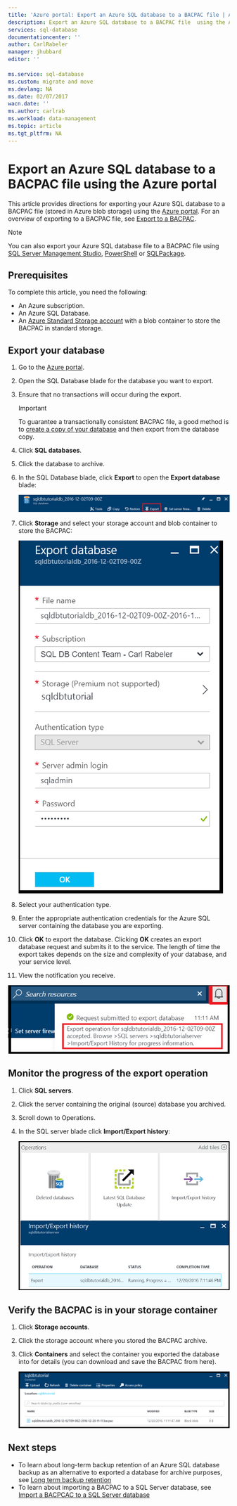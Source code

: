 ```yaml
---
title: 'Azure portal: Export an Azure SQL database to a BACPAC file | Azure'
description: Export an Azure SQL database to a BACPAC file  using the Azure Portal
services: sql-database
documentationcenter: ''
author: CarlRabeler
manager: jhubbard
editor: ''

ms.service: sql-database
ms.custom: migrate and move
ms.devlang: NA
ms.date: 02/07/2017
wacn.date: ''
ms.author: carlrab
ms.workload: data-management
ms.topic: article
ms.tgt_pltfrm: NA
---
```


# Export an Azure SQL database to a BACPAC file using the Azure portal

This article provides directions for exporting your Azure SQL database to a BACPAC file (stored in Azure blob storage) using the [Azure portal](https://portal.azure.cn). For an overview of exporting to a BACPAC file, see [Export to a BACPAC](./sql-database-export.md).

> [!NOTE]
> You can also export your Azure SQL database file to a BACPAC file using [SQL Server Management Studio](./sql-database-export-ssms.md), [PowerShell](./sql-database-export-powershell.md) or [SQLPackage](./sql-database-export-sqlpackage.md).
>

## Prerequisites

To complete this article, you need the following:

* An Azure subscription.
* An Azure SQL Database. 
* An [Azure Standard Storage account](../storage/storage-create-storage-account.md) with a blob container to store the BACPAC in standard storage.

## Export your database

1. Go to the [Azure portal](https://portal.azure.cn).
2. Open the SQL Database blade for the database you want to export.
3. Ensure that no transactions will occur during the export. 

   > [!IMPORTANT]
   > To guarantee a transactionally consistent BACPAC file, a good method is to [create a copy of your database](./sql-database-copy.md) and then export from the database copy. 
   > 

4. Click **SQL databases**.
5. Click the database to archive.
6. In the SQL Database blade, click **Export** to open the **Export database** blade:

   ![export button][1]
7. Click **Storage** and select your storage account and blob container to store the BACPAC:

   ![export database][2]
8. Select your authentication type. 
9. Enter the appropriate authentication credentials for the Azure SQL server containing the database you are exporting.
10. Click **OK** to  export the database. Clicking **OK** creates an export database request and submits it to the service. The length of time the export takes depends on the size and complexity of your database, and your service level. 
11. View the notification you receive.

   ![export notification][3]

## Monitor the progress of the export operation
1. Click **SQL servers**.
2. Click the server containing the original (source) database you archived.
3. Scroll down to Operations.
4. In the SQL server blade click **Import/Export history**:

   ![import export history][4]

## Verify the BACPAC is in your storage container
1. Click **Storage accounts**.
2. Click the storage account where you stored the BACPAC archive.
3. Click **Containers** and select the container you exported the database into for details (you can download and save the BACPAC from here).

   ![.bacpac file details][5]    

## Next steps

* To learn about long-term backup retention of an Azure SQL database backup as an alternative to exported a database for archive purposes, see [Long term backup retention](./sql-database-long-term-retention.md)
* To learn about importing a BACPAC to a SQL Server database, see [Import a BACPCAC to a SQL Server database](https://msdn.microsoft.com/zh-cn/library/hh710052.aspx)

<!--Image references-->
[1]: ./media/sql-database-export/export.png
[2]: ./media/sql-database-export/export-blade.png
[3]: ./media/sql-database-export/export-notification.png
[4]: ./media/sql-database-export/export-history.png
[5]: ./media/sql-database-export/bacpac-archive.png